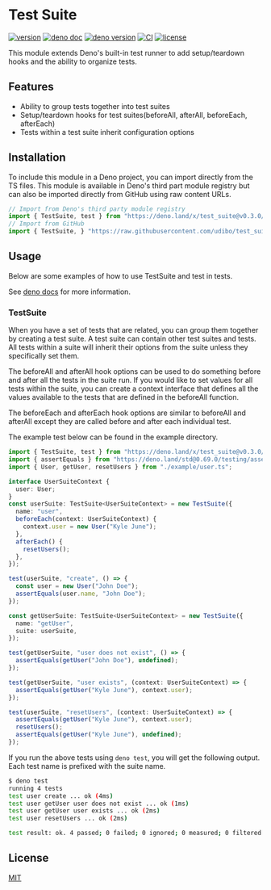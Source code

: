 # Test Suite

[![version](https://img.shields.io/badge/release-v0.3.0-success)](https://github.com/udibo/test_suite/tree/v0.3.0)
[![deno doc](https://img.shields.io/badge/deno-doc-success?logo=deno)](https://doc.deno.land/https/deno.land/x/test_suite@v0.4.1/mod.ts)
[![deno version](https://img.shields.io/badge/deno-v1.4.0-success?logo=deno)](https://github.com/denoland/deno/tree/v1.4.0)
[![CI](https://github.com/udibo/mock/workflows/CI/badge.svg)](https://github.com/udibo/test_suite/actions?query=workflow%3ACI)
[![license](https://img.shields.io/github/license/udibo/test_suite)](https://github.com/udibo/test_suite/blob/master/LICENSE)

This module extends Deno's built-in test runner to add setup/teardown hooks
and the ability to organize tests.

## Features

- Ability to group tests together into test suites
- Setup/teardown hooks for test suites(beforeAll, afterAll, beforeEach, afterEach)
- Tests within a test suite inherit configuration options

## Installation

To include this module in a Deno project, you can import directly from the TS files.
This module is available in Deno's third part module registry
but can also be imported directly from GitHub using raw content URLs.

```ts
// Import from Deno's third party module registry
import { TestSuite, test } from "https://deno.land/x/test_suite@v0.3.0/mod.ts";
// Import from GitHub
import { TestSuite, } "https://raw.githubusercontent.com/udibo/test_suite/v0.3.0/mod.ts";
```

## Usage

Below are some examples of how to use TestSuite and test in tests.

See [deno docs](https://doc.deno.land/https/deno.land/x/test_suite@v0.3.0/mod.ts) for more information.

### TestSuite

When you have a set of tests that are related, you can group them together by creating a test suite.
A test suite can contain other test suites and tests.
All tests within a suite will inherit their options from the suite unless they specifically set them.

The beforeAll and afterAll hook options can be used to do something before and after all the tests in the suite run. If you would like to set values for all tests within the suite, you can create a context interface that defines all the values available to the tests that are defined in the beforeAll function.

The beforeEach and afterEach hook options are similar to beforeAll and afterAll except they are called before and after each individual test.

The example test below can be found in the example directory.

```ts
import { TestSuite, test } from "https://deno.land/x/test_suite@v0.3.0/mod.ts";
import { assertEquals } from "https://deno.land/std@0.69.0/testing/asserts.ts";
import { User, getUser, resetUsers } from "./example/user.ts";

interface UserSuiteContext {
  user: User;
}
const userSuite: TestSuite<UserSuiteContext> = new TestSuite({
  name: "user",
  beforeEach(context: UserSuiteContext) {
    context.user = new User("Kyle June");
  },
  afterEach() {
    resetUsers();
  },
});

test(userSuite, "create", () => {
  const user = new User("John Doe");
  assertEquals(user.name, "John Doe");
});

const getUserSuite: TestSuite<UserSuiteContext> = new TestSuite({
  name: "getUser",
  suite: userSuite,
});

test(getUserSuite, "user does not exist", () => {
  assertEquals(getUser("John Doe"), undefined);
});

test(getUserSuite, "user exists", (context: UserSuiteContext) => {
  assertEquals(getUser("Kyle June"), context.user);
});

test(userSuite, "resetUsers", (context: UserSuiteContext) => {
  assertEquals(getUser("Kyle June"), context.user);
  resetUsers();
  assertEquals(getUser("Kyle June"), undefined);
});
```

If you run the above tests using `deno test`, you will get the following output.
Each test name is prefixed with the suite name.

```sh
$ deno test
running 4 tests
test user create ... ok (4ms)
test user getUser user does not exist ... ok (1ms)
test user getUser user exists ... ok (2ms)
test user resetUsers ... ok (2ms)

test result: ok. 4 passed; 0 failed; 0 ignored; 0 measured; 0 filtered out (11ms)
```

## License

[MIT](LICENSE)
